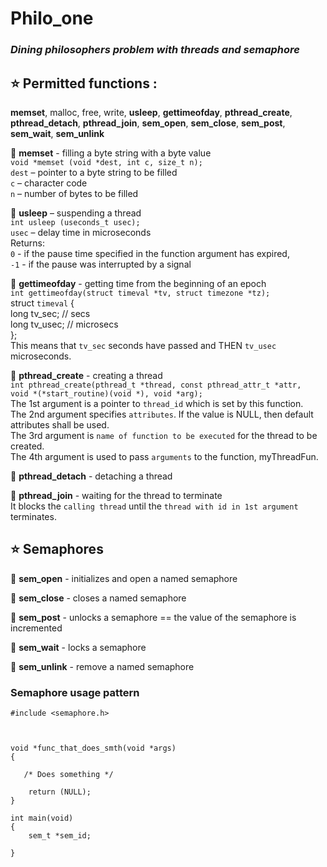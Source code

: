 # Philo_one
### _Dining philosophers problem with threads and semaphore_
## :star: Permitted functions :  
__memset__, malloc, free, write, __usleep__, __gettimeofday__, __pthread_create__, 
__pthread_detach__, __pthread_join__, __sem_open__, __sem_close__, __sem_post__, __sem_wait__, __sem_unlink__

:round_pushpin:  __memset__ - filling a byte string with a byte value  
`void *memset (void *dest, int c, size_t n);`  
`dest` – pointer to a byte string to be filled  
`с` – character code  
`n` – number of bytes to be filled

:round_pushpin:  __usleep__ – suspending a thread  
`int usleep (useconds_t usec);`  
`usec` – delay time in microseconds  
Returns:  
`0` - if the pause time specified in the function argument has expired,  
`-1` - if the pause was interrupted by a signal  

:round_pushpin:  __gettimeofday__ - getting time from the beginning of an epoch  
`int gettimeofday(struct timeval *tv, struct timezone *tz);`  
struct   `timeval` {  
     long    tv_sec;         // secs  
     long    tv_usec;        // microsecs   
};  
This means that `tv_sec` seconds have passed and THEN `tv_usec` microseconds.

:round_pushpin:  __pthread_create__ - creating a thread  
`int pthread_create(pthread_t *thread, const pthread_attr_t *attr,  
void *(*start_routine)(void *), void *arg);`  
The 1st argument is a pointer to `thread_id` which is set by this function.  
The 2nd argument specifies `attributes`. If the value is NULL, then default attributes shall be used.  
The 3rd argument is `name of function to be executed` for the thread to be created.  
The 4th argument is used to pass `arguments` to the function, myThreadFun.

:round_pushpin:  __pthread_detach__ - detaching a thread  

:round_pushpin:  __pthread_join__ - waiting for the thread to terminate  
It blocks the `calling thread` until the `thread with id in 1st argument` terminates.  

## :star: Semaphores

:round_pushpin:  __sem_open__ - initializes and open a named semaphore

:round_pushpin:  __sem_close__ - closes a named semaphore

:round_pushpin:  __sem_post__ - unlocks a semaphore == the value of the semaphore is incremented

:round_pushpin:  __sem_wait__ - locks a semaphore

:round_pushpin:  __sem_unlink__ - remove a named semaphore

### Semaphore usage pattern

```
#include <semaphore.h>



void *func_that_does_smth(void *args)
{

   /* Does something */

    return (NULL);
}

int main(void)
{
    sem_t *sem_id;

}
```
